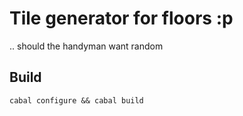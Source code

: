 # Tile generator for floors :p 

.. should the handyman want random

## Build

    cabal configure && cabal build

